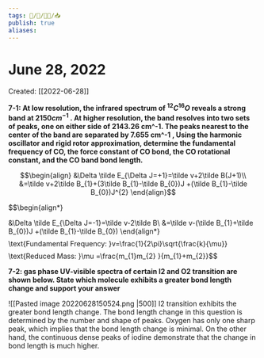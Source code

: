 ```yaml
---
tags: 🧠️/📝️/👨‍🏫/📥️
publish: true
aliases: 
---
```

# June 28, 2022
Created:  [[2022-06-28]]


**7-1: At low resolution, the infrared spectrum of $^{12}C^{16}O$ reveals a strong band at $2150cm^{-1}$ . At higher resolution, the band resolves into two sets of peaks, one on either side of 2143.26 cm^-1. The peaks nearest to the center of the band are separated by 7.655 cm^-1 , Using the harmonic oscillator and rigid rotor approximation, determine the fundamental frequency of CO, the force constant of CO bond, the CO rotational constant, and the CO band bond length.**

$$\begin{align}
&\Delta \tilde E_{\Delta J=+1}=\tilde v+2\tilde B(J+1)\\
&=\tilde v+2\tilde B_{1}+(3\tilde B_{1}-\tilde B_{0})J +(\tilde B_{1}-\tilde B_{0})J^{2} \end{align}$$


$$\begin{align*}

&\Delta \tilde E_{\Delta J=-1}=\tilde v-2\tilde B\\
&=\tilde v-(\tilde B_{1}+\tilde B_{0})J +(\tilde B_{1}-\tilde B_{0}) \end{align*}$$
$$\text{Fundamental Frequency: }v=\frac{1}{2\pi}\sqrt{\frac{k}{\mu}}$$
$$\text{Reduced Mass: }\mu =\frac{m_{1}m_{2} }{m_{1}+m_{2}}$$



**7-2: gas phase UV-visible spectra of certain I2 and O2 transition are shown below. State which molecule exhibits a greater bond length change and support your answer**

![[Pasted image 20220628150524.png |500]]
I2 transition exhibits the greater bond length change. The bond length change in this question is determined by the number and shape of peaks. Oxygen has only one sharp peak, which implies that the bond length change is minimal. On the other hand, the continuous dense peaks of iodine demonstrate that the change in bond length is much higher.